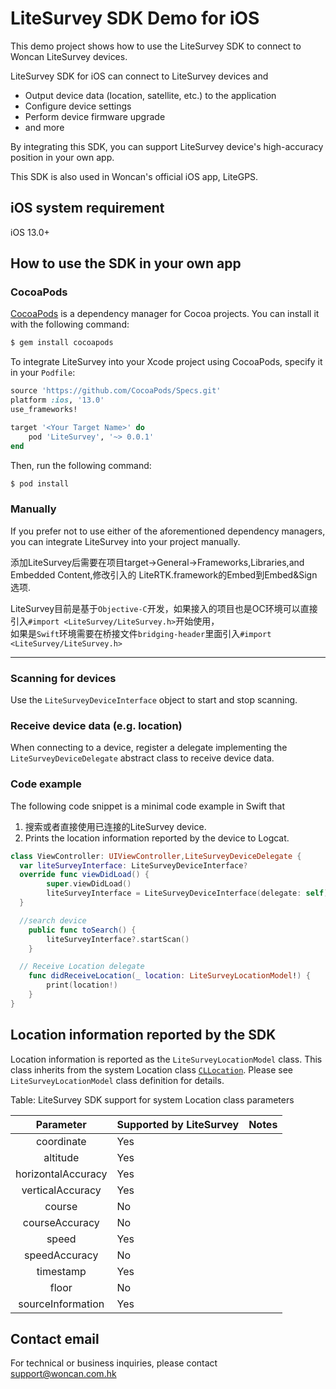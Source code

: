 # LiteSurvey SDK Demo for iOS

This demo project shows how to use the LiteSurvey SDK to connect to Woncan LiteSurvey devices.

LiteSurvey SDK for iOS can connect to LiteSurvey devices and

- Output device data (location, satellite, etc.) to the application
- Configure device settings
- Perform device firmware upgrade
- and more

By integrating this SDK, you can support LiteSurvey device's high-accuracy position in your own app.

This SDK is also used in Woncan's official iOS app, LiteGPS.

## iOS system requirement

iOS 13.0+

## How to use the SDK in your own app

### CocoaPods

[CocoaPods](http://cocoapods.org) is a dependency manager for Cocoa projects. You can install it with the following command:

```bash
$ gem install cocoapods
```

To integrate LiteSurvey into your Xcode project using CocoaPods, specify it in your `Podfile`:

```ruby
source 'https://github.com/CocoaPods/Specs.git'
platform :ios, '13.0'
use_frameworks!

target '<Your Target Name>' do
    pod 'LiteSurvey', '~> 0.0.1'
end
```

Then, run the following command:

```bash
$ pod install
```

### Manually

If you prefer not to use either of the aforementioned dependency managers, you can integrate LiteSurvey into your project manually.

添加LiteSurvey后需要在项目target->General->Frameworks,Libraries,and Embedded Content,修改引入的 LiteRTK.framework的Embed到Embed&Sign选项.

LiteSurvey目前是基于`Objective-C`开发，如果接入的项目也是OC环境可以直接引入`#import <LiteSurvey/LiteSurvey.h>`开始使用，<br>如果是`Swift`环境需要在桥接文件`bridging-header`里面引入`#import <LiteSurvey/LiteSurvey.h>`

---

### Scanning for devices

Use the `LiteSurveyDeviceInterface` object to start and stop scanning.

### Receive device data (e.g. location)

When connecting to a device, register a delegate implementing the `LiteSurveyDeviceDelegate` abstract class to receive device data.

### Code example

The following code snippet is a minimal code example in Swift that

1. 搜索或者直接使用已连接的LiteSurvey device.
2. Prints the location information reported by the device to Logcat.

```Swift
class ViewController: UIViewController,LiteSurveyDeviceDelegate {
  var liteSurveyInterface: LiteSurveyDeviceInterface?
  override func viewDidLoad() {
        super.viewDidLoad()
        liteSurveyInterface = LiteSurveyDeviceInterface(delegate: self)
  }

  //search device
    public func toSearch() {
        liteSurveyInterface?.startScan()
    }

  // Receive Location delegate
    func didReceiveLocation(_ location: LiteSurveyLocationModel!) {
        print(location!)
    }
}
```



## Location information reported by the SDK

Location information is reported as the `LiteSurveyLocationModel` class. This class inherits from the system Location class [ `CLLocation`](https://developer.apple.com/documentation/corelocation/cllocation?language=objc#). Please see `LiteSurveyLocationModel` class definition for details.

Table: LiteSurvey SDK support for system Location class parameters

|            Parameter            | Supported by LiteSurvey | Notes                         |
| :-----------------------------: | ----------------------- | ----------------------------- |
|            coordinate           | Yes                     |                               |
|            altitude             | Yes                     |                               |
|        horizontalAccuracy       | Yes                     |                               |
|         verticalAccuracy        | Yes                     |                               |
|             course              | No                      |                               |
|          courseAccuracy         | No                      |                               |
|             speed               | Yes                     |                               |
|          speedAccuracy          | No                      |                               |
|            timestamp            | Yes                     |                               |
|             floor               | No                      |                               |
|        sourceInformation        | Yes                     |                               |

## Contact email

For technical or business inquiries, please contact support@woncan.com.hk
